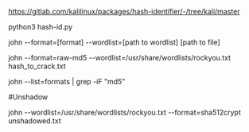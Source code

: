 https://gitlab.com/kalilinux/packages/hash-identifier/-/tree/kali/master

python3 hash-id.py

john --format=[format] --wordlist=[path to wordlist] [path to file]

john --format=raw-md5 --wordlist=/usr/share/wordlists/rockyou.txt hash_to_crack.txt

john --list=formats | grep -iF "md5"


#Unshadow

john --wordlist=/usr/share/wordlists/rockyou.txt --format=sha512crypt unshadowed.txt

